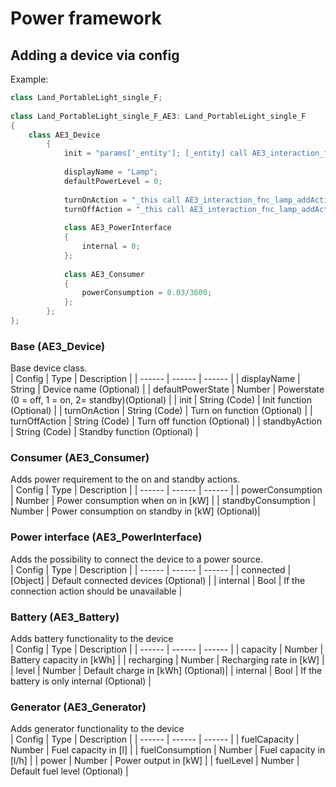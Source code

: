 # Power framework
 
## Adding a device via config
 
Example: </br>
```cpp
class Land_PortableLight_single_F;
 
class Land_PortableLight_single_F_AE3: Land_PortableLight_single_F
{
    class AE3_Device
        {
            init = "params['_entity']; [_entity] call AE3_interaction_fnc_initLamp;";
 
            displayName = "Lamp";
            defaultPowerLevel = 0;
 
            turnOnAction = "_this call AE3_interaction_fnc_lamp_addActionTurnOn";
            turnOffAction = "_this call AE3_interaction_fnc_lamp_addActionTurnOff";
 
            class AE3_PowerInterface
            {
                internal = 0;
            };
 
            class AE3_Consumer
            {
                powerConsumption = 0.03/3600;
            };
        };
};
```
 
### Base (AE3_Device)
Base device class.
<br>
| Config | Type | Description |
| ------ | ------ | ------ |
| displayName | String | Device name (Optional) |
| defaultPowerState | Number | Powerstate (0 = off, 1 = on, 2= standby)(Optional) |
| init | String (Code) | Init function (Optional) |
| turnOnAction | String (Code) | Turn on function (Optional) |
| turnOffAction | String (Code) | Turn off function (Optional) |
| standbyAction | String (Code) | Standby function (Optional) |
 
### Consumer (AE3_Consumer)
Adds power requirement to the on and standby actions.
<br>
| Config | Type | Description |
| ------ | ------ | ------ |
| powerConsumption | Number | Power consumption when on in [kW] |
| standbyConsumption | Number | Power consumption on standby in [kW] (Optional)|
 
### Power interface (AE3_PowerInterface)
Adds the possibility to connect the device to a power source.
<br>
| Config | Type | Description |
| ------ | ------ | ------ |
| connected | [Object] | Default connected devices (Optional) |
| internal | Bool | If the connection action should be unavailable |
 
### Battery (AE3_Battery)
Adds battery functionality to the device
<br>
| Config | Type | Description |
| ------ | ------ | ------ |
| capacity | Number | Battery capacity in [kWh] |
| recharging | Number | Recharging rate in [kW] |
| level | Number | Default charge in [kWh] (Optional)|
| internal | Bool | If the battery is only internal (Optional) |
 
### Generator (AE3_Generator)
Adds generator functionality to the device
<br>
| Config | Type | Description |
| ------ | ------ | ------ |
| fuelCapacity | Number | Fuel capacity in [l] |
| fuelConsumption | Number | Fuel capacity in [l/h] |
| power | Number | Power output in [kW] |
| fuelLevel | Number | Default fuel level (Optional) |

